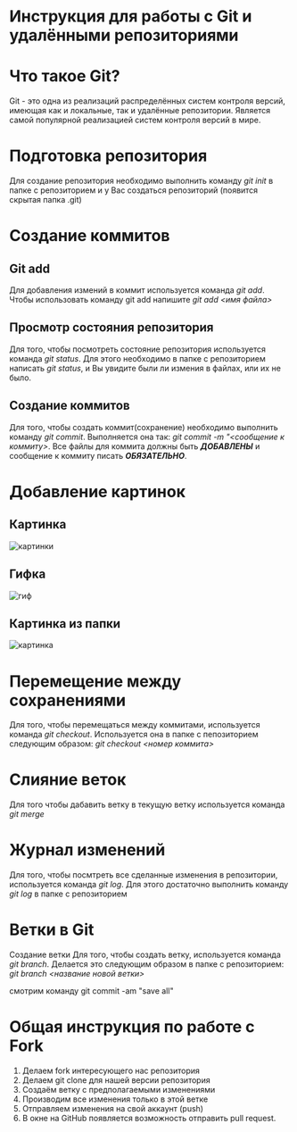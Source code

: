 # Инструкция для работы с Git и удалёнными репозиториями
# Что такое Git?
Git - это одна из реализаций распределённых систем контроля версий, имеющая как и локальные, так и удалённые репозитории. Является самой популярной реализацией систем контроля версий в мире.
# Подготовка репозитория
Для создание репозитория необходимо выполнить команду _git init_ в папке с репозиторием и у Вас создаться репозиторий (появится скрытая папка .git)

# Создание коммитов
## Git add
Для добавления измений в коммит используется команда *git add*. Чтобы использовать команду git add напишите *git add <имя файла>*

Просмотр состояния репозитория
---
Для того, чтобы посмотреть состояние репозитория используется команда *git status*. Для этого необходимо в папке с репозиторием написать *git status*, и Вы увидите были ли измения в файлах, или их не было.

## Создание коммитов
Для того, чтобы создать коммит(сохранение) необходимо выполнить команду *git commit*. Выполняется она так: *git commit -m "<сообщение к коммиту>*. Все файлы для коммита должны быть ***ДОБАВЛЕНЫ*** и сообщение к коммиту писать ***ОБЯЗАТЕЛЬНО***.

# Добавление картинок
## Картинка
   ![картинки](https://miro.medium.com/max/1400/1*vlDY5078rLn0dFQWbdAKUA.png)
## Гифка
   ![гиф](https://raw.githubusercontent.com/nadehi18/battery-wallpaper-windows/master/preview/charging.gif)
## Картинка из папки
   ![картинка](1_S-_fv45WT4MgqtnPVsxtHQ.jpeg)

# Перемещение между сохранениями
Для того, чтобы перемещаться между коммитами, используется команда *git checkout*. Используется она в папке с пепозиторием следующим образом: *git checkout <номер коммита>*
# Слияние веток
Для того чтобы дабавить ветку в текущую ветку используется команда *git merge*
# Журнал изменений
Для того, чтобы посмтреть все сделанные изменения в репозитории, используется команда _git log_. Для этого достаточно выполнить команду _git log_ в папке с репозиторием
# Ветки в Git
Создание ветки
Для того, чтобы создать ветку, используется команда *git branch*. Делается это следующим образом в папке с репозиторием: *git branch <название новой ветки>*

смотрим команду git commit -am "save all"

# Общая инструкция по работе с Fork

1. Делаем fork интересующего нас репозитория
2. Делаем git clone для нашей версии репозитория
3. Создаём ветку с предполагаемыми изменениями
4. Производим все изменения только в этой ветке
5. Отправляем изменения на свой аккаунт (push)
6. В окне на GitHub появляется возможность отправить pull request.
